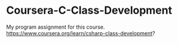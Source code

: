 # Coursera-C-Class-Development
My program assignment for this course.
https://www.coursera.org/learn/csharp-class-development?
